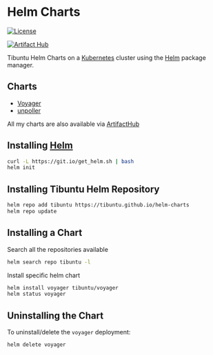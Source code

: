 # Helm Charts

[![License][license-img]][license]

[license-img]: https://img.shields.io/badge/License-Apache%202.0-blue.svg
[license]: https://github.com/tibuntu/helm-charts/blob/main/LICENSE

[![Artifact Hub](https://img.shields.io/endpoint?url=https://artifacthub.io/badge/repository/tibuntu)](https://artifacthub.io/packages/search?repo=tibuntu)

Tibuntu Helm Charts on a [Kubernetes](https://kubernetes.io) cluster using the
[Helm](https://helm.sh) package manager.

## Charts

- [Voyager](https://github.com/tibuntu/helm-charts/tree/main/charts/voyager)
- [unpoller](https://github.com/tibuntu/helm-charts/tree/main/charts/unpoller)

All my charts are also available via [ArtifactHub](https://artifacthub.io/packages/search?user=tibuntu)

## Installing [Helm](https://helm.sh)

```bash
curl -L https://git.io/get_helm.sh | bash
helm init
```

## Installing Tibuntu Helm Repository

```bash
helm repo add tibuntu https://tibuntu.github.io/helm-charts
helm repo update
```

## Installing a Chart

Search all the repositories available

```bash
helm search repo tibuntu -l
```

Install specific helm chart

```bash
helm install voyager tibuntu/voyager
helm status voyager
```

## Uninstalling the Chart

To uninstall/delete the `voyager` deployment:

```bash
helm delete voyager
```
